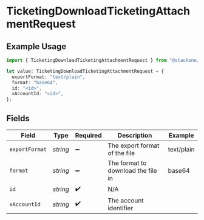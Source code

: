 # TicketingDownloadTicketingAttachmentRequest

## Example Usage

```typescript
import { TicketingDownloadTicketingAttachmentRequest } from "@stackone/stackone-client-ts/sdk/models/operations";

let value: TicketingDownloadTicketingAttachmentRequest = {
  exportFormat: "text/plain",
  format: "base64",
  id: "<id>",
  xAccountId: "<id>",
};
```

## Fields

| Field                              | Type                               | Required                           | Description                        | Example                            |
| ---------------------------------- | ---------------------------------- | ---------------------------------- | ---------------------------------- | ---------------------------------- |
| `exportFormat`                     | *string*                           | :heavy_minus_sign:                 | The export format of the file      | text/plain                         |
| `format`                           | *string*                           | :heavy_minus_sign:                 | The format to download the file in | base64                             |
| `id`                               | *string*                           | :heavy_check_mark:                 | N/A                                |                                    |
| `xAccountId`                       | *string*                           | :heavy_check_mark:                 | The account identifier             |                                    |